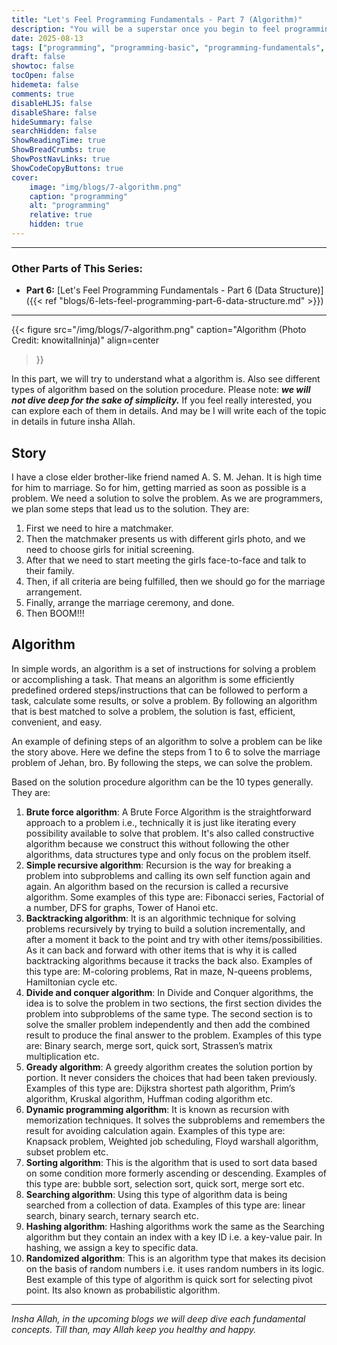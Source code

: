 ```yaml
---
title: "Let's Feel Programming Fundamentals - Part 7 (Algorithm)"
description: "You will be a superstar once you begin to feel programming"
date: 2025-08-13
tags: ["programming", "programming-basic", "programming-fundamentals", "algorithm"]
draft: false
showtoc: false
tocOpen: false
hidemeta: false
comments: true
disableHLJS: false
disableShare: false
hideSummary: false
searchHidden: false
ShowReadingTime: true
ShowBreadCrumbs: true
ShowPostNavLinks: true
ShowCodeCopyButtons: true
cover:
    image: "img/blogs/7-algorithm.png"
    caption: "programming"
    alt: "programming"
    relative: true
    hidden: true
---
```


---
### Other Parts of This Series:
- **Part 6:** [Let's Feel Programming Fundamentals - Part 6 (Data Structure)]({{< ref "blogs/6-lets-feel-programming-part-6-data-structure.md" >}})
<!-- - **Part 8:** [Let's Feel Programming Fundamentals - Part 8 (Threads, Async-await, Concurrency, Parallel)]({{< ref "blogs/8-lets-feel-programming-part-8-concurrency-parallel.md" >}}) -->
---

{{< figure
    src="/img/blogs/7-algorithm.png"
    caption="Algorithm (Photo Credit: knowitallninja)"
    align=center
>}}

In this part, we will try to understand what a algorithm is. Also see different types of algorithm based on the solution procedure. Please note: ***we will not dive deep for the sake of simplicity.*** If you feel really interested, you can explore each of them in details. And may be I will write each of the topic in details in future insha Allah.

## Story
I have a close elder brother-like friend named A. S. M. Jehan. It is high time for him to marriage. So for him, getting married as soon as possible is a problem. We need a solution to solve the problem. As we are programmers, we plan some steps that lead us to the solution. They are:

1. First we need to hire a matchmaker.
2. Then the matchmaker presents us with different girls photo, and we need to choose girls for initial screening.
3. After that we need to start meeting the girls face-to-face and talk to their family.
4. Then, if all criteria are being fulfilled, then we should go for the marriage arrangement.
5. Finally, arrange the marriage ceremony, and done.
6. Then BOOM!!!

## Algorithm
In simple words, an algorithm is a set of instructions for solving a problem or accomplishing a task. That means an algorithm is some efficiently predefined ordered steps/instructions that can be followed to perform a task, calculate some results, or solve a problem. By following an algorithm that is best matched to solve a problem, the solution is fast, efficient, convenient, and easy. 

An example of defining steps of an algorithm to solve a problem can be like the story above. Here we define the steps from 1 to 6 to solve the marriage problem of Jehan, bro. By following the steps, we can solve the problem.

Based on the solution procedure algorithm can be the 10 types generally. They are:

1. **Brute force algorithm**: A Brute Force Algorithm is the straightforward approach to a problem i.e., technically it is just like iterating every possibility available to solve that problem. It's also called constructive algorithm because we construct this without following the other algorithms, data structures type and only focus on the problem itself.
2. **Simple recursive algorithm**: Recursion is the way for breaking a problem into subproblems and calling its own self function again and again. An algorithm based on the recursion is called a recursive algorithm. Some examples of this type are: Fibonacci series, Factorial of a number, DFS for graphs, Tower of Hanoi etc.
3. **Backtracking algorithm**: It is an algorithmic technique for solving problems recursively by trying to build a solution incrementally, and after a moment it back to the point and try with other items/possibilities. As it can back and forward with other items that is why it is called backtracking algorithms because it tracks the back also. Examples of this type are: M-coloring problems, Rat in maze, N-queens problems, Hamiltonian cycle etc.
4. **Divide and conquer algorithm**: In Divide and Conquer algorithms, the idea is to solve the problem in two sections, the first section divides the problem into subproblems of the same type. The second section is to solve the smaller problem independently and then add the combined result to produce the final answer to the problem. Examples of this type are: Binary search, merge sort, quick sort, Strassen’s matrix multiplication etc.
5. **Gready algorithm**: A greedy algorithm creates the solution portion by portion. It never considers the choices that had been taken previously. Examples of this type are: Dijkstra shortest path algorithm, Prim’s algorithm, Kruskal algorithm, Huffman coding algorithm etc.
6. **Dynamic programming algorithm**: It is known as recursion with memorization techniques. It solves the subproblems and remembers the result for avoiding calculation again. Examples of this type are: Knapsack problem, Weighted job scheduling, Floyd warshall algorithm, subset problem etc.
7. **Sorting algorithm**: This is the algorithm that is used to sort data based on some condition more formerly ascending or descending. Examples of this type are: bubble sort, selection sort, quick sort, merge sort etc.
8. **Searching algorithm**: Using this type of algorithm data is being searched from a collection of data. Examples of this type are: linear search, binary search, ternary search etc.
9. **Hashing algorithm**: Hashing algorithms work the same as the Searching algorithm but they contain an index with a key ID i.e. a key-value pair. In hashing, we assign a key to specific data.
10. **Randomized algorithm**: This is an algorithm type that makes its decision on the basis of random numbers i.e. it uses random numbers in its logic. Best example of this type of algorithm is quick sort for selecting pivot point. Its also known as probabilistic algorithm.

---

*Insha Allah, in the upcoming blogs we will deep dive each fundamental concepts. Till than, may Allah keep you healthy and happy.*